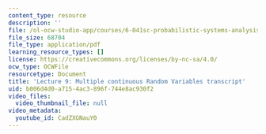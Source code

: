 ```yaml
---
content_type: resource
description: ''
file: /ol-ocw-studio-app/courses/6-041sc-probabilistic-systems-analysis-and-applied-probability-fall-2013/CadZXGNauY0_transcript.pdf
file_size: 68704
file_type: application/pdf
learning_resource_types: []
license: https://creativecommons.org/licenses/by-nc-sa/4.0/
ocw_type: OCWFile
resourcetype: Document
title: 'Lecture 9: Multiple continuous Random Variables transcript'
uid: b006d4d0-a715-4ac3-896f-744e8ac930f2
video_files:
  video_thumbnail_file: null
video_metadata:
  youtube_id: CadZXGNauY0
---
```

